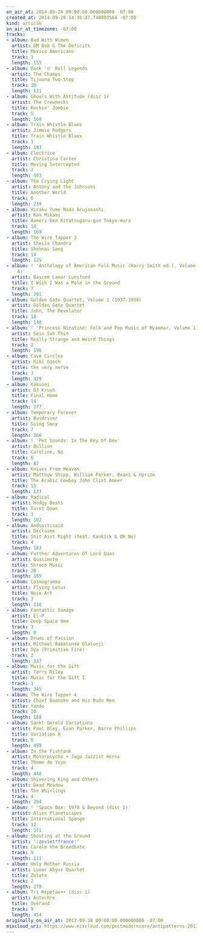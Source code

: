 ```yaml
---
on_air_at: 2014-09-24 09:00:00.000000000 -07:00
created_at: 2014-09-20 14:35:47.740803564 -07:00
kind: article
on_air_at_timezone: -07:00
tracks:
- album: Bad With Wimen
  artist: DM Bob & The Deficits
  title: Mexico Americano
  track: 1
  length: 155
- album: Rock 'n' Roll Legends
  artist: The Champs
  title: Tijuana Two-Step
  track: 30
  length: 131
- album: Ghouls With Attitude (disc 1)
  artist: The Crewnecks
  title: Rockin' Zombie
  track: 5
  length: 169
- album: Train Whistle Blues
  artist: Jimmie Rodgers
  title: Train Whistle Blues
  track: 1
  length: 183
- album: Electrice
  artist: Christina Carter
  title: Moving Intercepted
  track: 2
  length: 503
- album: The Crying Light
  artist: Antony and the Johnsons
  title: Another World
  track: 6
  length: 239
- album: Hiraku Yume Nado Arujanashi
  artist: Kan Mikami
  title: Aomori-ken Kitatsugaru-gun Tokyo-mura
  track: 14
  length: 169
- album: The Wire Tapper 3
  artist: Sheila Chandra
  title: Shehnai Song
  track: 14
  length: 125
- album: ! 'Anthology of American Folk Music (Harry Smith ed.), Volume 3: Songs (disc
    A)'
  artist: Bascom Lamar Lunsford
  title: I Wish I Was a Mole in the Ground
  track: 7
  length: 201
- album: Golden Gate Quartet, Volume 1 (1937-1938)
  artist: Golden Gate Quartet
  title: John, The Revelator
  track: 18
  length: 140
- album: ! 'Princess Nicotine: Folk and Pop Music of Myanmar, Volume 1'
  artist: Sein Sah Thin
  title: Really Strange and Weird Things
  track: 2
  length: 196
- album: Cave Circles
  artist: Riki Gooch
  title: the very nerve
  track: 3
  length: 329
- album: Kakusei
  artist: DJ Krush
  title: Final Home
  track: 14
  length: 277
- album: Temporary Forever
  artist: Busdriver
  title: Suing Sony
  track: 7
  length: 166
- album: ! 'Pet Sounds: In The Key Of Dee'
  artist: Bullion
  title: Caroline, No
  track: 6
  length: 87
- album: Knives From Heaven
  artist: Matthew Shipp, William Parker, Beans & Hprizm
  title: The Arabic Cowboy John Clint Ameer
  track: 15
  length: 133
- album: Radical
  artist: Hodgy Beats
  title: Turnt Down
  track: 3
  length: 102
- album: Andsoitisaid
  artist: Declaime
  title: Shit Aint Right (feat. Kankick & Oh No)
  track: 4
  length: 183
- album: Further Adventures Of Lord Quas
  artist: Quasimoto
  title: Shroom Music
  track: 20
  length: 185
- album: Cosmogramma
  artist: Flying Lotus
  title: Nose Art
  track: 3
  length: 118
- album: Fantastic Damage
  artist: El-P
  title: Deep Space 9mm
  track: 3
  length: 0
- album: Drums of Passion
  artist: Michael Babatunde Olatunji
  title: Oya (Primitive Fire)
  track: 2
  length: 337
- album: Music for the Gift
  artist: Terry Riley
  title: Music for the Gift I
  track: 1
  length: 345
- album: The Wire Tapper 4
  artist: Chief Baonoko and His Budu Men
  title: Yando
  track: 10
  length: 188
- album: Sankt Gerold Variations
  artist: Paul Bley, Evan Parker, Barre Phillips
  title: Variation 8
  track: 8
  length: 499
- album: In the Fishtank
  artist: Motorpsycho + Jaga Jazzist Horns
  title: Theme de Yoyo
  track: 4
  length: 448
- album: Shivering King and Others
  artist: Dead Meadow
  title: The Whirlings
  track: 4
  length: 204
- album: ! 'Space Box: 1970 & Beyond (disc 1)'
  artist: Alien Planetscapes
  title: International Sponge
  track: 12
  length: 371
- album: Shouting at the Ground
  artist: ':zoviet*france:'
  title: Carole the Breedbate
  track: 9
  length: 111
- album: Holy Mother Russia
  artist: Lunar Abyss Quartet
  title: Zoloto
  track: 2
  length: 278
- album: Tri Repetae++ (disc 1)
  artist: Autechre
  title: Overand
  track: 9
  length: 454
originally_on_air_at: 2013-09-18 09:00:00.000000000 -07:00
mixcloud_uri: https://www.mixcloud.com/postmoderncore/antipatterns-2013-09-18/
---
```

